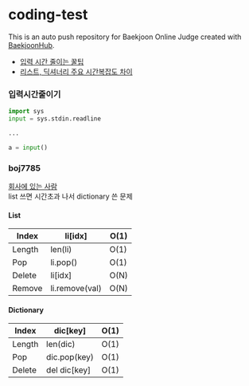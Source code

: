 # coding-test
This is an auto push repository for Baekjoon Online Judge created with [BaekjoonHub](https://github.com/BaekjoonHub/BaekjoonHub).

- [입력 시간 줄이는 꿀팁](#입력시간줄이기)
- [리스트, 딕셔너리 주요 시간복잡도 차이](#boj7785)

### 입력시간줄이기
```python
import sys
input = sys.stdin.readline

...

a = input()
```

### boj7785
[회사에 있는 사람](https://github.com/2eungwoo/coding-test/tree/main/%EB%B0%B1%EC%A4%80/Silver/7785.%E2%80%85%ED%9A%8C%EC%82%AC%EC%97%90%E2%80%85%EC%9E%88%EB%8A%94%E2%80%85%EC%82%AC%EB%9E%8C)</br>
list 쓰면 시간초과 나서 dictionary 쓴 문제
#### List

| Index | li[idx] | O(1) |
| --- | --- | --- |
| Length | len(li) | O(1) |
| Pop | li.pop() | O(1) |
| Delete | li[idx] | O(N) |
| Remove | li.remove(val) | O(N) |

#### Dictionary

| Index | dic[key] | O(1) |
| --- | --- | --- |
| Length | len(dic) | O(1) |
| Pop | dic.pop(key) | O(1) |
| Delete | del dic[key] | O(1) |

